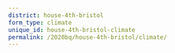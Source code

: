 ```yaml
---
district: house-4th-bristol
form_type: climate
unique_id: house-4th-bristol-climate
permalink: /2020bq/house-4th-bristol/climate/
---
```

